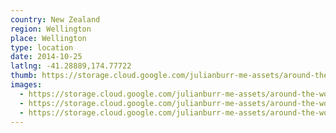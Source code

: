 ```yaml
---
country: New Zealand
region: Wellington
place: Wellington
type: location
date: 2014-10-25
latlng: -41.28889,174.77722
thumb: https://storage.cloud.google.com/julianburr-me-assets/around-the-world/new-zealand/wellington/IMG_7492--thumb.JPG
images:
  - https://storage.cloud.google.com/julianburr-me-assets/around-the-world/new-zealand/wellington/IMG_7492.JPG
  - https://storage.cloud.google.com/julianburr-me-assets/around-the-world/new-zealand/wellington/IMG_7503.JPG
  - https://storage.cloud.google.com/julianburr-me-assets/around-the-world/new-zealand/wellington/IMG_7475.JPG
---
```

